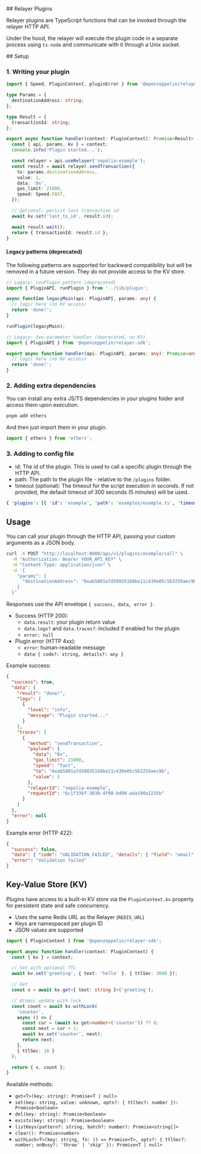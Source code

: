 ## Relayer Plugins

Relayer plugins are TypeScript functions that can be invoked through the relayer HTTP API.

Under the hood, the relayer will execute the plugin code in a separate process using `ts-node` and communicate with it through a Unix socket.

## Setup

### 1. Writing your plugin

```typescript
import { Speed, PluginContext, pluginError } from '@openzeppelin/relayer-sdk';

type Params = {
  destinationAddress: string;
};

type Result = {
  transactionId: string;
};

export async function handler(context: PluginContext): Promise<Result> {
  const { api, params, kv } = context;
  console.info('Plugin started...');

  const relayer = api.useRelayer('sepolia-example');
  const result = await relayer.sendTransaction({
    to: params.destinationAddress,
    value: 1,
    data: '0x',
    gas_limit: 21000,
    speed: Speed.FAST,
  });

  // Optional: persist last transaction id
  await kv.set('last_tx_id', result.id);

  await result.wait();
  return { transactionId: result.id };
}
```

#### Legacy patterns (deprecated)

The following patterns are supported for backward compatibility but will be removed in a future version. They do not provide access to the KV store.

```typescript
// Legacy: runPlugin pattern (deprecated)
import { PluginAPI, runPlugin } from '../lib/plugin';

async function legacyMain(api: PluginAPI, params: any) {
  // logic here (no KV access)
  return 'done!';
}

runPlugin(legacyMain);
```

```typescript
// Legacy: two-parameter handler (deprecated, no KV)
import { PluginAPI } from '@openzeppelin/relayer-sdk';

export async function handler(api: PluginAPI, params: any): Promise<any> {
  // logic here (no KV access)
  return 'done!';
}
```

### 2. Adding extra dependencies

You can install any extra JS/TS dependencies in your plugins folder and access them upon execution.

```bash
pnpm add ethers
```

And then just import them in your plugin.

```typescript
import { ethers } from 'ethers';
```

### 3. Adding to config file

- id: The id of the plugin. This is used to call a specific plugin through the HTTP API.
- path: The path to the plugin file - relative to the `/plugins` folder.
- timeout (optional): The timeout for the script execution _in seconds_. If not provided, the default timeout of 300 seconds (5 minutes) will be used.

```yaml
{ 'plugins': [{ 'id': 'example', 'path': 'examples/example.ts', 'timeout': 30 }] }
```

## Usage

You can call your plugin through the HTTP API, passing your custom arguments as a JSON body.

```bash
curl -X POST "http://localhost:8080/api/v1/plugins/example/call" \
  -H "Authorization: Bearer YOUR_API_KEY" \
  -H "Content-Type: application/json" \
  -d '{
    "params": {
      "destinationAddress": "0xab5801a7d398351b8be11c439e05c5b3259aec9b"
    }
  }'
```

Responses use the API envelope `{ success, data, error }`.

- Success (HTTP 200):
  - `data.result`: your plugin return value
  - `data.logs?` and `data.traces?`: included if enabled for the plugin
  - `error: null`
- Plugin error (HTTP 4xx):
  - `error`: human-readable message
  - `data`: `{ code?: string, details?: any }`

Example success:

```json
{
  "success": true,
  "data": {
    "result": "done!",
    "logs": [
      {
        "level": "info",
        "message": "Plugin started..."
      }
    ],
    "traces": [
      {
        "method": "sendTransaction",
        "payload": {
          "data": "0x",
          "gas_limit": 21000,
          "speed": "fast",
          "to": "0xab5801a7d398351b8be11c439e05c5b3259aec9b",
          "value": 1
        },
        "relayerId": "sepolia-example",
        "requestId": "6c1f336f-3030-4f90-bd99-ada190a1235b"
      }
    ]
  },
  "error": null
}
```

Example error (HTTP 422):

```json
{
  "success": false,
  "data": { "code": "VALIDATION_FAILED", "details": { "field": "email" } },
  "error": "Validation failed"
}
```

## Key-Value Store (KV)

Plugins have access to a built-in KV store via the `PluginContext.kv` property for persistent state and safe concurrency.

- Uses the same Redis URL as the Relayer (`REDIS_URL`)
- Keys are namespaced per plugin ID
- JSON values are supported

```typescript
import { PluginContext } from '@openzeppelin/relayer-sdk';

export async function handler(context: PluginContext) {
  const { kv } = context;

  // Set with optional TTL
  await kv.set('greeting', { text: 'hello' }, { ttlSec: 3600 });

  // Get
  const v = await kv.get<{ text: string }>('greeting');

  // Atomic update with lock
  const count = await kv.withLock(
    'counter',
    async () => {
      const cur = (await kv.get<number>('counter')) ?? 0;
      const next = cur + 1;
      await kv.set('counter', next);
      return next;
    },
    { ttlSec: 10 }
  );

  return { v, count };
}
```

Available methods:

- `get<T>(key: string): Promise<T | null>`
- `set(key: string, value: unknown, opts?: { ttlSec?: number }): Promise<boolean>`
- `del(key: string): Promise<boolean>`
- `exists(key: string): Promise<boolean>`
- `listKeys(pattern?: string, batch?: number): Promise<string[]>`
- `clear(): Promise<number>`
- `withLock<T>(key: string, fn: () => Promise<T>, opts?: { ttlSec?: number; onBusy?: 'throw' | 'skip' }): Promise<T | null>`
